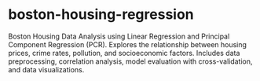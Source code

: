 # boston-housing-regression
Boston Housing Data Analysis using Linear Regression and Principal Component Regression (PCR). Explores the relationship between housing prices, crime rates, pollution, and socioeconomic factors. Includes data preprocessing, correlation analysis, model evaluation with cross-validation, and data visualizations.
